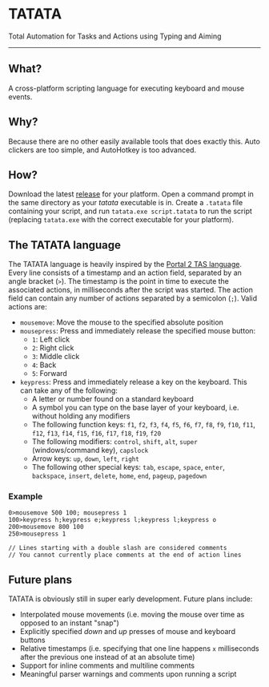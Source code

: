 # TATATA

Total Automation for Tasks and Actions using Typing and Aiming

---

## What?

A cross-platform scripting language for executing keyboard and mouse events.

## Why?

Because there are no other easily available tools that does exactly this. Auto clickers are too simple, and AutoHotkey
is too advanced.

## How?

Download the latest [release](https://github.com/soni801/tatata/releases) for your platform. Open a command prompt in
the same directory as your _tatata_ executable is in. Create a `.tatata` file containing your script, and run
`tatata.exe script.tatata` to run the script (replacing `tatata.exe` with the correct executable for your platform).

## The TATATA language

The TATATA language is heavily inspired by the [Portal 2 TAS language](https://wiki.portal2.sr/TASing). Every line
consists of a timestamp and an action field, separated by an angle bracket (`>`). The timestamp is the point in time to
execute the associated actions, in milliseconds after the script was started. The action field can contain any number of
actions separated by a semicolon (`;`). Valid actions are:

- `mousemove`: Move the mouse to the specified absolute position
- `mousepress`: Press and immediately release the specified mouse button:
  - `1`: Left click
  - `2`: Right click
  - `3`: Middle click
  - `4`: Back
  - `5`: Forward
- `keypress`: Press and immediately release a key on the keyboard. This can take any of the following:
  - A letter or number found on a standard keyboard
  - A symbol you can type on the base layer of your keyboard, i.e. without holding any modifiers
  - The following function keys: `f1`, `f2`, `f3`, `f4`, `f5`, `f6`, `f7`, `f8`, `f9`, `f10`, `f11`, `f12`, `f13`,
  `f14`, `f15`, `f16`, `f17`, `f18`, `f19`, `f20`
  - The following modifiers: `control`, `shift`, `alt`, `super` (windows/command key), `capslock`
  - Arrow keys: `up`, `down`, `left`, `right`
  - The following other special keys: `tab`, `escape`, `space`, `enter`, `backspace`, `insert`, `delete`, `home`, `end`,
  `pageup`, `pagedown`

### Example

```
0>mousemove 500 100; mousepress 1
100>keypress h;keypress e;keypress l;keypress l;keypress o
200>mousemove 800 100
250>mousepress 1

// Lines starting with a double slash are considered comments
// You cannot currently place comments at the end of action lines
```

## Future plans

TATATA is obviously still in super early development. Future plans include:

- Interpolated mouse movements (i.e. moving the mouse over time as opposed to an instant "snap")
- Explicitly specified _down_ and _up_ presses of mouse and keyboard buttons
- Relative timestamps (i.e. specifying that one line happens `x` milliseconds after the previous one instead of at an
absolute time)
- Support for inline comments and multiline comments
- Meaningful parser warnings and comments upon running a script
